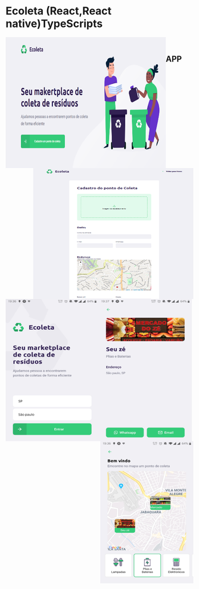 # Ecoleta (React,React native)TypeScripts
<img src="https://github.com/raphaom35/Ecoleta/blob/master/imgs/web1.PNG" width="430" height="350" align="left"/> 
<img src="https://github.com/raphaom35/Ecoleta/blob/master/imgs/web2.PNG" width="430" height="350" align="right"/>
&nbsp;&nbsp;
<h2>APP</h2>
<img src="https://github.com/raphaom35/Ecoleta/blob/master/imgs/mobile1.jpg" width="250" height="380" align="left"/>
<img src="https://github.com/raphaom35/Ecoleta/blob/master/imgs/mobile2.jpg" width="250" height="380" align="center"/>
<img src="https://github.com/raphaom35/Ecoleta/blob/master/imgs/mobile3.jpg" width="250" height="380" align="right"/>
